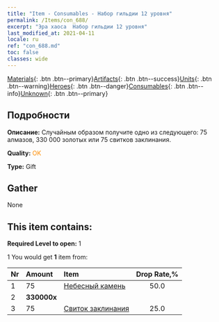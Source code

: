 ```yaml
---
title: "Item - Consumables - Набор гильдии 12 уровня"
permalink: /Items/con_688/
excerpt: "Эра хаоса  Набор гильдии 12 уровня"
last_modified_at: 2021-04-11
locale: ru
ref: "con_688.md"
toc: false
classes: wide
---
```

 [Materials](/ru/Items/){: .btn .btn--primary}[Artifacts](/ru/Items/Artifacts/){: .btn .btn--success}[Units](/ru/Items/Units/){: .btn .btn--warning}[Heroes](/ru/Items/Heroes/){: .btn .btn--danger}[Consumables](/ru/Items/Consumables/){: .btn .btn--info}[Unknown](/ru/Items/Unknown/){: .btn .btn--primary}

## Подробности
 **Описание:** Случайным образом получите одно из следующего: 75 алмазов, 330 000 золотых или 75 свитков заклинания.

 **Quality:** <span style="color: #FF8C00">OK</span>

 **Type:** Gift

## Gather

  None

## This item contains:

 **Required Level to open:** 1

 1 You would get **1** item  from:

  | Nr | Amount |     Item    | Drop Rate,% |
  |:---|:-------|:------------|:---------:|
  | 1 | 75 | [Небесный камень](/ru/Items/art_188/) | 50.0 | 
  | 2 |  **330000x** | <i class="fas fa-coins"/> |  | 25.0 | 
  | 3 | 75 | [Свиток заклинания](/ru/Items/con_694/) | 25.0 | 
